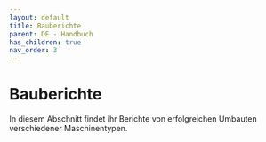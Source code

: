```yaml
---
layout: default
title: Bauberichte
parent: DE - Handbuch
has_children: true
nav_order: 3
---
```


# Bauberichte

In diesem Abschnitt findet ihr Berichte von erfolgreichen Umbauten verschiedener Maschinentypen. 
